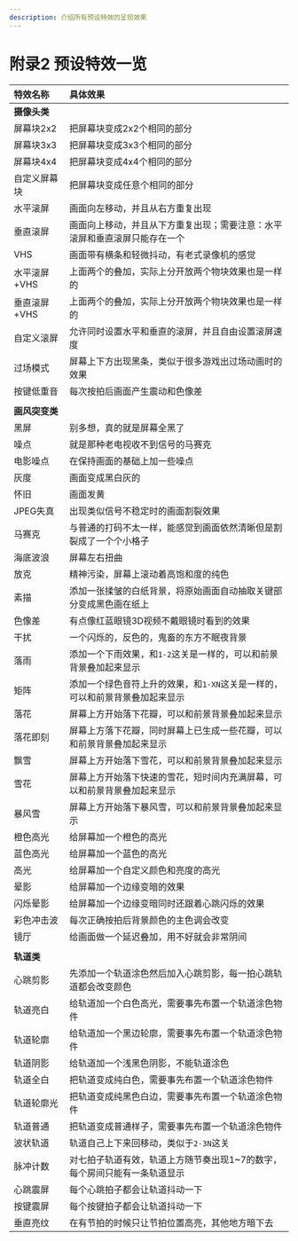 ```yaml
---
description: 介绍所有预设特效的呈现效果
---
```


# 附录2 预设特效一览

| 特效名称 | 具体效果 |
| :--- | :--- |
| **摄像头类** |   |
| 屏幕块2x2 | 把屏幕块变成2x2个相同的部分 |
| 屏幕块3x3 | 把屏幕块变成3x3个相同的部分 |
| 屏幕块4x4 | 把屏幕块变成4x4个相同的部分 |
| 自定义屏幕块 | 把屏幕块变成任意个相同的部分 |
| 水平滚屏 | 画面向左移动，并且从右方重复出现 |
| 垂直滚屏 | 画面向上移动，并且从下方重复出现；需要注意：水平滚屏和垂直滚屏只能存在一个 |
| VHS | 画面带有横条和轻微抖动，有老式录像机的感觉 |
| 水平滚屏+VHS | 上面两个的叠加，实际上分开放两个物块效果也是一样的 |
| 垂直滚屏+VHS | 上面两个的叠加，实际上分开放两个物块效果也是一样的 |
| 自定义滚屏 | 允许同时设置水平和垂直的滚屏，并且自由设置滚屏速度 |
| 过场模式 | 屏幕上下方出现黑条，类似于很多游戏出过场动画时的效果 |
| 按键低重音 | 每次按拍后画面产生震动和色像差 |
|   |   |
| **画风突变类** |   |
| 黑屏 | 别多想，真的就是屏幕全黑了 |
| 噪点 | 就是那种老电视收不到信号的马赛克 |
| 电影噪点 | 在保持画面的基础上加一些噪点 |
| 灰度 | 画面变成黑白灰的 |
| 怀旧 | 画面发黄 |
| JPEG失真 | 出现类似信号不稳定时的画面割裂效果 |
| 马赛克 | 与普通的打码不太一样，能感觉到画面依然清晰但是割裂成了一个个小格子 |
| 海底波浪 | 屏幕左右扭曲 |
| 放克 | 精神污染，屏幕上滚动着高饱和度的纯色 |
| 素描 | 添加一张揉皱的白纸背景，将原始画面自动抽取关键部分变成黑色画在纸上 |
| 色像差 | 有点像红蓝眼镜3D视频不戴眼镜时看到的效果 |
| 干扰 | 一个闪烁的，反色的，鬼畜的东方不眠夜背景 |
| 落雨 | 添加一个下雨效果，和`1-2`这关是一样的，可以和前景背景叠加起来显示 |
| 矩阵 | 添加一个绿色音符上升的效果，和`1-XN`这关是一样的，可以和前景背景叠加起来显示 |
| 落花 | 屏幕上方开始落下花瓣，可以和前景背景叠加起来显示 |
| 落花即刻 | 屏幕上方落下花瓣，同时屏幕上已生成一些花瓣，可以和前景背景叠加起来显示 |
| 飘雪 | 屏幕上方开始落下雪花，可以和前景背景叠加起来显示 |
| 雪花 | 屏幕上方开始落下快速的雪花，短时间内充满屏幕，可以和前景背景叠加起来显示 |
| 暴风雪 | 屏幕上方开始落下暴风雪，可以和前景背景叠加起来显示 |
| 橙色高光 | 给屏幕加一个橙色的高光 |
| 蓝色高光 | 给屏幕加一个蓝色的高光 |
| 高光 | 给屏幕加一个自定义颜色和亮度的高光 |
| 晕影 | 给屏幕加一个边缘变暗的效果 |
| 闪烁晕影 | 给屏幕加一个边缘变暗同时还跟着心跳闪烁的效果 |
| 彩色冲击波 | 每次正确按拍后背景颜色的主色调会改变 |
| 镜厅 | 给画面做一个延迟叠加，用不好就会非常阴间 |
|   |   |
| **轨道类** |   |
| 心跳剪影 | 先添加一个轨道涂色然后加入心跳剪影，每一拍心跳轨道都会改变颜色 |
| 轨道亮白 | 给轨道加一个白色高光，需要事先布置一个轨道涂色物件 |
| 轨道轮廓 | 给轨道加一个黑边轮廓，需要事先布置一个轨道涂色物件 |
| 轨道阴影 | 给轨道加一个浅黑色阴影，不能轨道涂色 |
| 轨道全白 | 把轨道变成纯白色，需要事先布置一个轨道涂色物件 |
| 轨道轮廓光 | 把轨道变成纯黑色白边，需要事先布置一个轨道涂色物件 |
| 轨道普通 | 把轨道变成普通样子，需要事先布置一个轨道涂色物件 |
| 波状轨道 | 轨道自己上下来回移动，类似于`2-3N`这关 |
| 脉冲计数 | 对七拍子轨道有效，轨道上方随节奏出现1~7的数字，每个房间只能有一条轨道显示 |
| 心跳震屏 | 每个心跳拍子都会让轨道抖动一下 |
| 按键震屏 | 每个按键拍子都会让轨道抖动一下 |
| 垂直亮纹 | 在有节拍的时候只让节拍位置高亮，其他地方暗下去 |

